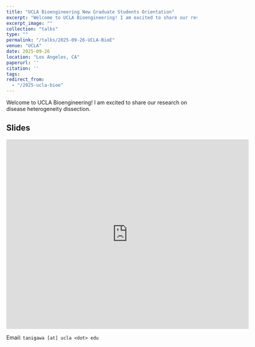 ```yaml
---
title: "UCLA Bioengineering New Graduate Students Orientation"
excerpt: "Welcome to UCLA Bioengineering! I am excited to share our research on disease heterogeneity dissection."
excerpt_image: ""
collection: "talks"
type: ""
permalink: "/talks/2025-09-26-UCLA-BioE"
venue: "UCLA"
date: 2025-09-26
location: "Los Angeles, CA"
paperurl: ''
citation: ''
tags:
redirect_from:
  - "/2025-ucla-bioe"
---
```


Welcome to UCLA Bioengineering! I am excited to share our research on disease heterogeneity dissection.

## Slides

<iframe src="https://docs.google.com/presentation/d/e/2PACX-1vS0T_qo-D2hNF0Ty0wXpqILcB5jul6bPwA3aChroS6y8Sev9EV8MZuYYkHvck-6f4wfph6W3UBgiQu0/pubembed?start=false&loop=false&delayms=3000" frameborder="0" width="640" height="500" allowfullscreen="true" mozallowfullscreen="true" webkitallowfullscreen="true"></iframe>

Email: `tanigawa [at] ucla <dot> edu`
